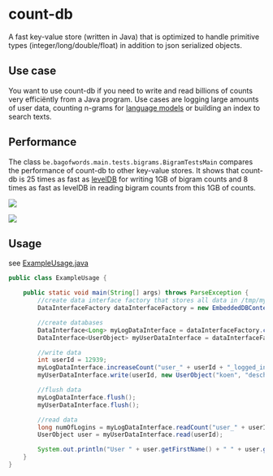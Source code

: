 count-db
========

A fast key-value store (written in Java) that is optimized to handle primitive types (integer/long/double/float) in addition to json serialized objects. 

## Use case

You want to use count-db if you need to write and read billions of counts very efficiëntly from a Java program. Use cases are logging large amounts of user data, counting n-grams for [language models](http://en.wikipedia.org/wiki/Language_model) or building an index to search texts.

## Performance

The class ``be.bagofwords.main.tests.bigrams.BigramTestsMain`` compares the performance of count-db to other key-value stores. It shows that count-db is 25 times as fast as [levelDB](https://github.com/google/leveldb) for writing 1GB of bigram counts and 8 times as fast as levelDB in reading bigram counts from this 1GB of counts.


![](https://raw.githubusercontent.com/koendeschacht/count-db/master/doc/batch_writes.png)

![](https://raw.githubusercontent.com/koendeschacht/count-db/master/doc/batch_reads.png)


## Usage

see [ExampleUsage.java](https://github.com/koendeschacht/count-db/blob/master/src/main/java/be/bagofwords/main/ExampleUsage.java)

``` java
public class ExampleUsage {

    public static void main(String[] args) throws ParseException {
        //create data interface factory that stores all data in /tmp/myData (This factory is wired with spring)
        DataInterfaceFactory dataInterfaceFactory = new EmbeddedDBContextFactory("/tmp/myData").createApplicationContext().getBean(DataInterfaceFactory.class);

        //create databases
        DataInterface<Long> myLogDataInterface = dataInterfaceFactory.createCountDataInterface("myLoginCounts");
        DataInterface<UserObject> myUserDataInterface = dataInterfaceFactory.createDataInterface(DatabaseCachingType.CACHED, "myUsers", UserObject.class, new OverWriteCombinator<UserObject>());

        //write data
        int userId = 12939;
        myLogDataInterface.increaseCount("user_" + userId + "_logged_in");
        myUserDataInterface.write(userId, new UserObject("koen", "deschacht", DateUtils.parseDate("1983-04-12", "yyyy-MM-dd")));

        //flush data
        myLogDataInterface.flush();
        myUserDataInterface.flush();

        //read data
        long numOfLogins = myLogDataInterface.readCount("user_" + userId + "_logged_in");
        UserObject user = myUserDataInterface.read(userId);

        System.out.println("User " + user.getFirstName() + " " + user.getSecondName() + " logged in " + numOfLogins + " times.");
    }
}
```

